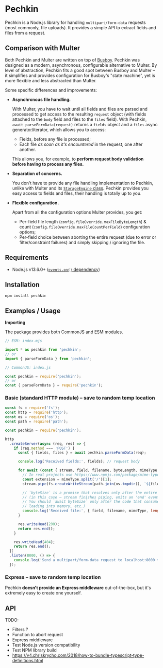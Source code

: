 # Pechkin

Pechkin is a Node.js library for handling `multipart/form-data` requests (most commonly, file uploads). It provides a simple API to extract fields and files from a request.

## Comparison with Multer

Both Pechkin and Multer are written on top of [Busboy](https://github.com/mscdex/busboy). Pechkin was designed as a modern, asynchronous, configurable alternative to Multer. By level of abstraction, Pechkin fits a good spot between Busboy and Multer – it simplifies and provides configuration for Busboy's "state machine", yet is more flexible and less abstracted than Multer.

Some specific differences and improvements:

- **Asynchronous file handling.**

  With Multer, you have to wait until all fields and files are parsed and processed to get access to the resulting `request` object (with fields attached to the `body` field and files to the `files` field). With Pechkin, `await parseFormData(request)` returns a `fields` object and a `files` async generator/iterator, which allows you to access:

  - Fields, before any file is processed;
  - Each file *as soon as it's encountered* in the request, one after another.

  This allows you, for example, to **perform request body validation before having to process any files.**

- **Separation of concerns.**

  You don't have to provide any file handling implementation to Pechkin, unlike with Multer and its [`StorageEngine` class](https://github.com/expressjs/multer/blob/master/StorageEngine.md). Pechkin provides you easy access to fields and files, their handling is totally up to you.

- **Flexible configuration.**

  Apart from all the configuration options Multer provides, you get:

  - Per-field file length (`config.fileOverride.maxFileByteLength`) & count (`config.fileOverride.maxFileCountPerField`) configuration options;
  - Per-field choice between aborting the entire request (due to error or filter/constraint failures) and simply skipping / ignoring the file.

## Requirements

- Node.js v13.6.0+ ([`events.on()` dependency](https://github.com/nodejs/node/blob/main/doc/changelogs/CHANGELOG_V13.md#13.6.0))

## Installation

```npm install pechkin```

## Examples / Usage

**Importing**

The package provides both CommonJS and ESM modules.

```js
// ESM: index.mjs

import * as pechkin from 'pechkin';
// or
import { parseFormData } from 'pechkin';

// CommonJS: index.js

const pechkin = require('pechkin');
// or
const { parseFormData } = require('pechkin');
```

### Basic (standard HTTP module) – save to random temp location

```js
const fs = require('fs');
const http = require('http');
const os = require('os');
const path = require('path');

const pechkin = require('pechkin');

http
  .createServer(async (req, res) => {
    if (req.method === 'POST') {
      const { fields, files } = await pechkin.parseFormData(req);

      console.log('Received fields:', fields); // request body

      for await (const { stream, field, filename, byteLength, mimeType } of files) {
        // In real projects use https://www.npmjs.com/package/mime-types to convert mimetypes to extensions.
        const extension = mimeType.split('/')[1]; 
        stream.pipe(fs.createWriteStream(path.join(os.tmpdir(), `${filename}.${mimeType.split('/')[1]}`)));

        // `byteSize` is a promise that resolves only after the entire `file.stream` has been consumed
        // (in this case – stream finishes piping, emits an 'end' event and the file gets saved to the file system).
        // You should `await byteSize` only after the code that consumes the stream (e.g. uploading to AWS S3,
        // loading into memory, etc.)
        console.log('Received file:', { field, filename, mimeType, length: await byteLength });
      }

      res.writeHead(200);
      return res.end();
    }

    res.writeHead(404);
    return res.end();
  })
  .listen(8000, () => {
    console.log('Send a multipart/form-data request to localhost:8000 to see Pechkin in action...');
  });
```

### Express – save to random temp location

Pechkin **doesn't provide an Express middleware** out-of-the-box, but it's extremely easy to create one yourself.

## API

TODO:
- Filters ?
- Function to abort request
- Express middleware
- Test Node.js version compatibility
- Test NPM library build
- https://v4.chriskrycho.com/2018/how-to-bundle-typescript-type-definitions.html